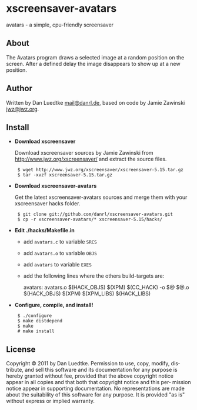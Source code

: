 # xscreensaver-avatars

avatars - a simple, cpu-friendly screensaver


## About

The Avatars program draws a selected image at a random position
on the screen. After a defined delay the image disappears to show
up at a new position.


## Author

Written by Dan Luedtke <mail@danrl.de>, based on code by Jamie
Zawinski <jwz@jwz.org>.


## Install

-  **Download xscreensaver** 

	Download xscreensaver sources by Jamie Zawinski from http://www.jwz.org/xscreensaver/ and extract the source files.

	    $ wget http://www.jwz.org/xscreensaver/xscreensaver-5.15.tar.gz
	    $ tar -xvzf xscreensaver-5.15.tar.gz


-  **Download xscreensaver-avatars** 

	Get the latest xscreensaver-avatars sources and merge them with your xscreensaver hacks folder.

	    $ git clone git://github.com/danrl/xscreensaver-avatars.git
	    $ cp -r xscreensaver-avatars/* xscreensaver-5.15/hacks/


-  **Edit ./hacks/Makefile.in** 
	-  add `avatars.c` to variable `SRCS`
	-  add `avatars.o` to variable `OBJS`
	-  add `avatars` to variable `EXES`
	-  add the following lines where the others build-targets are:

	    avatars:	avatars.o	$(HACK_OBJS) $(XPM)
	    	$(CC_HACK) -o $@ $@.o	$(HACK_OBJS) $(XPM) $(XPM_LIBS) $(HACK_LIBS)


-  **Configure, compile, and install!** 

	    $ ./configure
	    $ make distdepend
	    $ make
	    # make install


## License

Copyright © 2011 by Dan Luedtke. Permission to use, copy, modify, dis‐
tribute, and sell this software and its documentation for any purpose
is hereby granted without fee, provided that the above copyright notice
appear in all copies and that both that copyright notice and this per‐
mission notice appear in supporting documentation. No representations
are made about the suitability of this software for any purpose. It is
provided "as is" without express or implied warranty.
